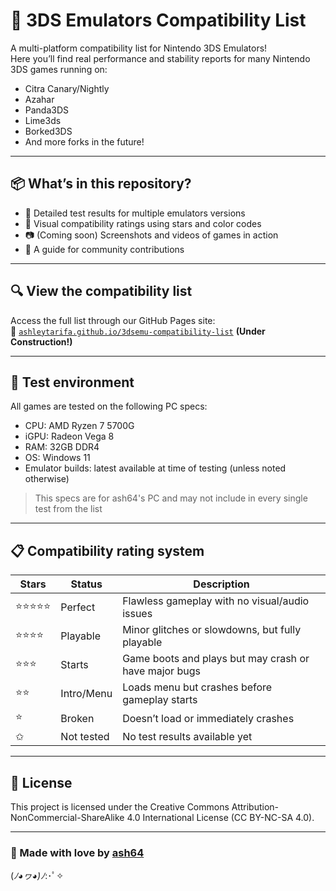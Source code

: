 # 🧩 3DS Emulators Compatibility List

A multi-platform compatibility list for Nintendo 3DS Emulators!  
Here you’ll find real performance and stability reports for many Nintendo 3DS games running on:

- Citra Canary/Nightly
- Azahar 
- Panda3DS
- Lime3ds
- Borked3DS
- And more forks in the future!

---

## 📦 What’s in this repository?

- 🧠 Detailed test results for multiple emulators versions
- 🌈 Visual compatibility ratings using stars and color codes
- 📷 (Coming soon) Screenshots and videos of games in action
- 🤝 A guide for community contributions

---

## 🔍 View the compatibility list

Access the full list through our GitHub Pages site:  
📎 [`ashleytarifa.github.io/3dsemu-compatibility-list`](https://ashleytarifa.github.io/3dsemu-compatibility-list) **(Under Construction!)**

---

## 🧪 Test environment

All games are tested on the following PC specs:

- CPU: AMD Ryzen 7 5700G  
- iGPU: Radeon Vega 8
- RAM: 32GB DDR4  
- OS: Windows 11 
- Emulator builds: latest available at time of testing (unless noted otherwise)

> This specs are for ash64's PC and may not include in every single test from the list

---

## 📋 Compatibility rating system

| Stars | Status        | Description                                      |
|-------|---------------|--------------------------------------------------|
| ⭐⭐⭐⭐⭐ | Perfect        | Flawless gameplay with no visual/audio issues    |
| ⭐⭐⭐⭐  | Playable       | Minor glitches or slowdowns, but fully playable  |
| ⭐⭐⭐   | Starts         | Game boots and plays but may crash or have major bugs |
| ⭐⭐    | Intro/Menu     | Loads menu but crashes before gameplay starts    |
| ⭐     | Broken         | Doesn’t load or immediately crashes              |
| ✩      | Not tested     | No test results available yet                   |

---

## 📄 License

This project is licensed under the Creative Commons Attribution-NonCommercial-ShareAlike 4.0 International License (CC BY-NC-SA 4.0).

---

### 💜 Made with love by [ash64](https://github.com/ashleytarifa)

(*ﾉ◕ヮ◕)ﾉ*:･ﾟ✧
